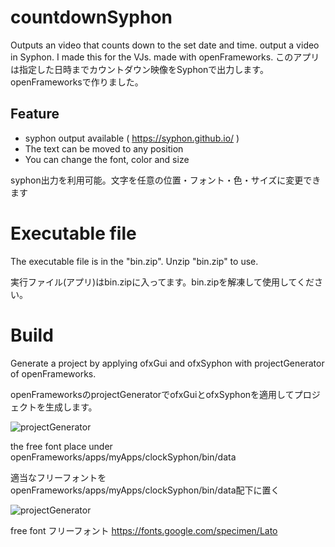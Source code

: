 # countdownSyphon 

Outputs an video that counts down to the set date and time. output a video in Syphon. I made this for the VJs. made with openFrameworks. 
このアプリは指定した日時までカウントダウン映像をSyphonで出力します。openFrameworksで作りました。

## Feature

- syphon output available ( https://syphon.github.io/ )
- The text can be moved to any position
- You can change the font, color and size

syphon出力を利用可能。文字を任意の位置・フォント・色・サイズに変更できます

# Executable file
The executable file is in the "bin.zip". Unzip "bin.zip" to use.

実行ファイル(アプリ)はbin.zipに入ってます。bin.zipを解凍して使用してください。

# Build

Generate a project by applying ofxGui and ofxSyphon with projectGenerator of openFrameworks.

openFrameworksのprojectGeneratorでofxGuiとofxSyphonを適用してプロジェクトを生成します。

![projectGenerator](img/generateProject.png)

the free font place under openFrameworks/apps/myApps/clockSyphon/bin/data

適当なフリーフォントをopenFrameworks/apps/myApps/clockSyphon/bin/data配下に置く

![projectGenerator](img/bindata.png)

free font フリーフォント https://fonts.google.com/specimen/Lato
